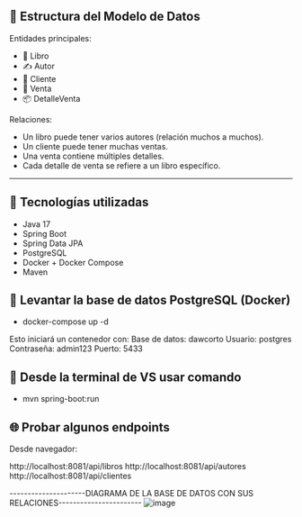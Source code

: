 ## 🧱 Estructura del Modelo de Datos

Entidades principales:

- 📖 Libro
- ✍️ Autor
- 👤 Cliente
- 🧾 Venta
- 📦 DetalleVenta

Relaciones:

- Un libro puede tener varios autores (relación muchos a muchos).
- Un cliente puede tener muchas ventas.
- Una venta contiene múltiples detalles.
- Cada detalle de venta se refiere a un libro específico.

---

## 🚀 Tecnologías utilizadas

- Java 17
- Spring Boot
- Spring Data JPA
- PostgreSQL
- Docker + Docker Compose
- Maven

## 🐳 Levantar la base de datos PostgreSQL (Docker)
- docker-compose up -d

Esto iniciará un contenedor con:
Base de datos: dawcorto
Usuario: postgres
Contraseña: admin123
Puerto: 5433

## 👾 Desde la terminal de VS usar comando
- mvn spring-boot:run

## 🌐 Probar algunos endpoints
Desde navegador:

http://localhost:8081/api/libros
http://localhost:8081/api/autores
http://localhost:8081/api/clientes


---------------------DIAGRAMA DE LA BASE DE DATOS CON SUS RELACIONES-----------------------
![image](https://github.com/user-attachments/assets/91344a8a-38b1-45a6-b2cb-9c17c9dc5fb6)
